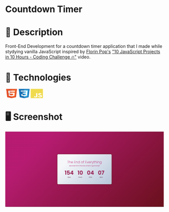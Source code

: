 # Countdown Timer

# 📝 Description

Front-End Development for a countdown timer application that I made while stydying vanilla JavaScript inspired by <a href="https://github.com/florinpop17">Florin Pop's</a> <a href="https://www.youtube.com/watch?v=dtKciwk_si4&t=4597s">"10 JavaScript Projects in 10 Hours - Coding Challenge 🔥"</a> video.

# 🔧 Technologies

<img align="center" alt="Yann-HTML" height="30" width="40" src="https://raw.githubusercontent.com/devicons/devicon/master/icons/html5/html5-original.svg"><img align="center" alt="Yann-CSS" height="30" width="40" src="https://raw.githubusercontent.com/devicons/devicon/master/icons/css3/css3-original.svg"><img align="center" alt="Yann-Js" height="30" width="40" src="https://raw.githubusercontent.com/devicons/devicon/master/icons/javascript/javascript-plain.svg">

# 🖥 Screenshot

<img align="center" alt="Countdown Timer" src="/countdown-timer/countdown-timer.jpg">
